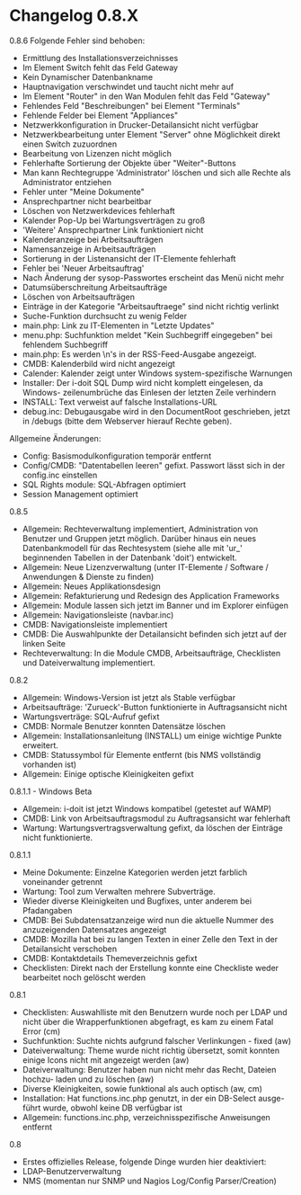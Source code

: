 # Changelog 0.8.X

0.8.6
Folgende Fehler sind behoben:

- Ermittlung des Installationsverzeichnisses
- Im Element Switch fehlt das Feld Gateway
- Kein Dynamischer Datenbankname
- Hauptnavigation verschwindet und taucht nicht mehr auf
- Im Element "Router" in den Wan Modulen fehlt das Feld "Gateway"
- Fehlendes Feld "Beschreibungen" bei Element "Terminals"
- Fehlende Felder bei Element "Appliances"
- Netzwerkkonfiguration in Drucker-Detailansicht nicht verfügbar
- Netzwerkbearbeitung unter Element "Server" ohne Möglichkeit direkt einen Switch zuzuordnen
- Bearbeitung von Lizenzen nicht möglich
- Fehlerhafte Sortierung der Objekte über "Weiter"-Buttons
- Man kann Rechtegruppe 'Administrator' löschen und sich alle Rechte als Administrator entziehen
- Fehler unter "Meine Dokumente"
- Ansprechpartner nicht bearbeitbar
- Löschen von Netzwerkdevices fehlerhaft
- Kalender Pop-Up bei Wartungsverträgen zu groß
- 'Weitere' Ansprechpartner Link funktioniert nicht
- Kalenderanzeige bei Arbeitsaufträgen
- Namensanzeige in Arbeitsaufträgen
- Sortierung in der Listenansicht der IT-Elemente fehlerhaft
- Fehler bei 'Neuer Arbeitsauftrag'
- Nach Änderung der sysop-Passwortes erscheint das Menü nicht mehr
- Datumsüberschreitung Arbeitsaufträge
- Löschen von Arbeitsaufträgen
- Einträge in der Kategorie "Arbeitsauftraege" sind nicht richtig verlinkt
- Suche-Funktion durchsucht zu wenig Felder
- main.php: Link zu IT-Elementen in "Letzte Updates"
- menu.php: Suchfunktion meldet "Kein Suchbegriff eingegeben" bei fehlendem
Suchbegriff
- main.php: Es werden \n's in der RSS-Feed-Ausgabe angezeigt.
- CMDB: Kalenderbild wird nicht angezeigt
- Calender: Kalender zeigt unter Windows system-spezifische Warnungen
- Installer: Der i-doit SQL Dump wird nicht komplett eingelesen, da Windows-
 zeilenumbrüche das Einlesen der letzten Zeile verhindern
- INSTALL: Text verweist auf falsche Installations-URL
- debug.inc: Debugausgabe wird in den DocumentRoot geschrieben, jetzt
 in /debugs (bitte dem Webserver hierauf Rechte geben).

Allgemeine Änderungen:

- Config: Basismodulkonfiguration temporär entfernt
- Config/CMDB: "Datentabellen leeren" gefixt. Passwort lässt sich in der
 config.inc einstellen
- SQL Rights module: SQL-Abfragen optimiert
- Session Management optimiert

0.8.5
- Allgemein: Rechteverwaltung implementiert, Administration von Benutzer und
Gruppen jetzt möglich. Darüber hinaus ein neues Datenbankmodell für das
Rechtesystem (siehe alle mit 'ur_' beginnenden Tabellen in der Datenbank
'doit') entwickelt.
- Allgemein: Neue Lizenzverwaltung (unter IT-Elemente / Software /
Anwendungen & Dienste zu finden)
- Allgemein: Neues Applikationsdesign
- Allgemein: Refakturierung und Redesign des Application Frameworks
- Allgemein: Module lassen sich jetzt im Banner und im Explorer einfügen
- Allgemein: Navigationsleiste (navbar.inc)
- CMDB: Navigationsleiste implementiert
- CMDB: Die Auswahlpunkte der Detailansicht befinden sich jetzt auf der linken
Seite
- Rechteverwaltung: In die Module CMDB, Arbeitsaufträge, Checklisten und
Dateiverwaltung implementiert.

0.8.2
- Allgemein: Windows-Version ist jetzt als Stable verfügbar
- Arbeitsaufträge: 'Zurueck'-Button funktionierte in Auftragsansicht nicht
- Wartungsverträge: SQL-Aufruf gefixt
- CMDB: Normale Benutzer konnten Datensätze löschen
- Allgemein: Installationsanleitung (INSTALL) um einige wichtige Punkte
erweitert.
- CMDB: Statussymbol für Elemente entfernt (bis NMS vollständig vorhanden ist)
- Allgemein: Einige optische Kleinigkeiten gefixt

0.8.1.1 - Windows Beta
- Allgemein: i-doit ist jetzt Windows kompatibel (getestet auf WAMP)
- CMDB: Link von Arbeitsauftragsmodul zu Auftragsansicht war fehlerhaft
- Wartung: Wartungsvertragsverwaltung gefixt, da löschen der Einträge nicht
 funktionierte.

0.8.1.1
- Meine Dokumente: Einzelne Kategorien werden jetzt farblich voneinander
getrennt
- Wartung: Tool zum Verwalten mehrere Subverträge.
- Wieder diverse Kleinigkeiten und Bugfixes, unter anderem bei Pfadangaben
- CMDB: Bei Subdatensatzanzeige wird nun die aktuelle Nummer des anzuzeigenden
Datensatzes angezeigt
- CMDB: Mozilla hat bei zu langen Texten in einer Zelle den Text in der
Detailansicht verschoben
- CMDB: Kontaktdetails Themeverzeichnis gefixt
- Checklisten: Direkt nach der Erstellung konnte eine Checkliste weder
bearbeitet noch gelöscht werden

0.8.1
- Checklisten: Auswahlliste mit den Benutzern wurde noch per LDAP und nicht
über die Wrapperfunktionen abgefragt, es kam zu einem Fatal Error (cm)
- Suchfunktion: Suchte nichts aufgrund falscher Verlinkungen - fixed (aw)
- Dateiverwaltung: Theme wurde nicht richtig übersetzt, somit konnten einige
Icons nicht mit angezeigt werden (aw)
- Dateiverwaltung: Benutzer haben nun nicht mehr das Recht, Dateien hochzu-
laden und zu löschen (aw)
- Diverse Kleinigkeiten, sowie funktional als auch optisch (aw, cm)
- Installation: Hat functions.inc.php genutzt, in der ein DB-Select ausge-
führt wurde, obwohl keine DB verfügbar ist
- Allgemein: functions.inc.php, verzeichnisspezifische Anweisungen entfernt

0.8
- Erstes offizielles Release, folgende Dinge wurden hier deaktiviert:
- LDAP-Benutzerverwaltung
- NMS (momentan nur SNMP und Nagios Log/Config Parser/Creation)
